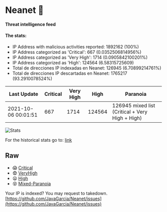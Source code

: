 # Neanet :hocho:
#### Threat intelligence feed
#### The stats:

- IP Address with malicious activities reported: 1892162 (100%)
- IP Address categorized as 'Critical':  667 (0.0352506814956%)
- IP Address categorized as 'Very High':  1714 (0.0905842100201%)
- IP Address categorized as 'High':  124564 (6.58315725609)
- Total de direcciones IP indexadas en Neanet:  126945 (6.70899214761%)
- Total de direcciones IP descartadas en Neanet:  1765217 (93.2910078524%)

| Last Update | Critical | Very High | High | Paranoia |
| --- | --- | --- | --- | --- |
| 2021-10-06 00:01:51 | 667 | 1714 | 124564 | 126945 mixed list (Critical + Very High + High)|

![Stats](https://docs.google.com/spreadsheets/d/e/2PACX-1vSnaNMIXVabIpDJjufMlzH7poXnshF3mgd8Is1g9ytUEzVsP5my4Trn8f-xkoLLQ38xpL3HtmUexLo6/pubchart?oid=501124687&format=image)

For the historical stats go to: [link](/stats.csv)
## Raw
- :scream: [Critical](https://raw.githubusercontent.com/JavaGarcia/Neanet/master/blacklists/neanet_critical.txt)
- :fearful: [VeryHigh](https://raw.githubusercontent.com/JavaGarcia/Neanet/master/blacklists/neanet_veryHigh.txtt)
- :frowning: [High](https://raw.githubusercontent.com/JavaGarcia/Neanet/master/blacklists/neanet_high.txt)
- :dizzy_face: [Mixed-Paranoia](https://raw.githubusercontent.com/JavaGarcia/Neanet/master/blacklists/neanet_all.txt)


Your IP is indexed? You may request to takedown. [https://github.com/JavaGarcia/Neanet/issues](https://github.com/JavaGarcia/Neanet/issues)









































































































































































































































































































































































































































































































































































































































































































































































































































































































































































































































































































































































































































































































































































































































































































































































































































































































































































































































































































































































































































































































































































































































































































































































































































































































































































































































































































































































































































































































































































































































































































































































































































































































































































































































































































































































































































































































































































































































































































































































































































































































































































































































































































































































































































































































































































































































































































































































































































































































































































































































































































































































































































































































































































































































































































































































































































































































































































































































































































































































































































































































































































































































































































































































































































































































































































































































































































































































































































































































































































































































































































































































































































































































































































































































































































































































































































































































































































































































































































































































































































































































































































































































































































































































































































































































































































































































































































































































































































































































































































































































































































































































































































































































































































































































































